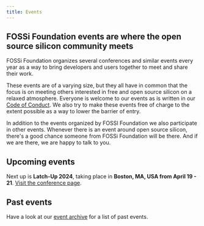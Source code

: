 ```yaml
---
title: Events
---
```


## FOSSi Foundation events are where the open source silicon community meets

FOSSi Foundation organizes several conferences and similar events every year
as a way to bring developers and users together to meet and share their work.

These events are of a varying size, but they all have in common that the focus
is on meeting others interested in free and open source silicon on a relaxed
atmosphere. Everyone is welcome to our events as is written in our
[Code of Conduct](/code-of-conduct). We also try to make these events free
of charge to the extent possible as a way to lower the barrier of entry.

In addition to the events organized by FOSSI Foundation we also participate in
other events. Whenever there is an event around open source silicon, there's
a good chance someone from FOSSi Foundation will be there. And if we are there,
we are happy to talk to you.


## Upcoming events

Next up is **Latch-Up 2024**, taking place in **Boston, MA, USA from April 19 - 21**.
[Visit the conference page](/latch-up/2024).

## Past events

Have a look at our [event archive](/events/archive) for a list of past events.
